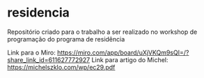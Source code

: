 # residencia
Repositório criado para o trabalho a ser realizado no workshop de programação do programa de residência

Link para o Miro: https://miro.com/app/board/uXjVKQm9sQI=/?share_link_id=611627772927
Link para artigo do Michel: https://michelszklo.com/wp/ec29.pdf
